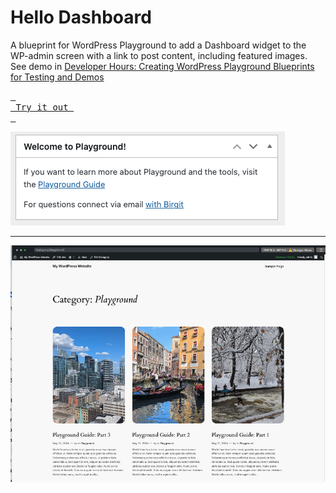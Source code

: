 # Hello Dashboard
A blueprint for WordPress Playground to add a Dashboard widget to the WP-admin screen with a link to post content, including featured images. See demo in [Developer Hours: Creating WordPress Playground Blueprints for Testing and Demos](https://www.youtube.com/watch?v=gKrij8V3nK0&list=PL1pJFUVKQ7ETApyQQlt3pLNjPx2HrQwl5&index=8&t=1309s&pp=iAQB)

[<kbd> <br> Try it out <br> </kbd>](https://playground.wordpress.net/?blueprint-url=https://raw.githubusercontent.com/bph/hellodashboard/main/blueprint.json)

![Dashboard Widget](https://github.com/bph/hellodashboard/blob/main/Screenshot%202024-05-27%20at%2022.23.23.png)

---

![Screenshot of Playground view](https://github.com/bph/hellodashboard/blob/main/Screenshot%202024-05-27%20at%2022.23.45.png)


